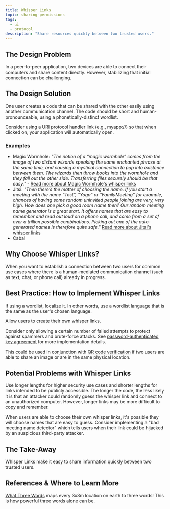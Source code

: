 ```yaml
---
title: Whisper Links
topic: sharing-permissions
tags:
  - ui
  - protocol
description: "Share resources quickly between two trusted users."
---
```


## The Design Problem

In a peer-to-peer application, two devices are able to connect their computers
and share content directly. However, stabilizing that initial connection can be
challenging.

## The Design Solution

One user creates a code that can be shared with the other easily using another
communication channel. The code should be short and human-pronounceable, using
a phonetically-distinct wordlist.

Consider using a URI protocol handler link (e.g., myapp://<whisper-link-here>) so that
when clicked on, your application will automatically open.

### Examples

- Magic Wormhole: _"The notion of a “magic wormhole” comes from the image of two distant wizards
  speaking the same enchanted phrase at the same time, and causing a mystical
  connection to pop into existence between them. The wizards then throw books
  into the wormhole and they fall out the other side. Transferring files securely
  should be that easy."_ - [Read more about Magic Wormhole's whisper
  links](https://magic-wormhole.readthedocs.io/en/latest/welcome.html#motivation)
- Jitsi: _"Then there’s the matter of choosing the name. If you start a meeting with the name “Test”, “Yoga” or “FamilyMeeting” for example, chances of having some random uninvited people joining are very, very high. How does one pick a good room name then? Our random meeting name generator is a great start. It offers names that are easy to remember and read out loud on a phone call, and come from a set of over a trillion possible combinations. Picking out one of the auto-generated names is therefore quite safe."_ [Read more about Jitsi's whisper links](https://jitsi.org/security/)
- Cabal

## Why Choose Whisper Links?

When you want to establish a connection between two users for common use cases
where there is a human-mediated communication channel (such as text, chat, or
phone call) already in progress.

## Best Practice: How to Implement Whisper Links

If using a wordlist, localize it. In other words, use a wordlist language that
is the same as the user's chosen language.

Allow users to create their own whisper links.

Consider only allowing a certain number of failed attempts to protect against spammers and brute-force attacks. See [password-authenticated key agreement](https://en.wikipedia.org/wiki/Password-authenticated_key_agreement) for more implementation details.

This could be used in conjunction with [QR code verification](qr-code-verification) if two users are able to share an image or
are in the same physical location.

## Potential Problems with Whisper Links

Use longer lengths for higher security use cases and shorter lengths for
links intended to be publicly accessible. The longer the code, the less likely
it is that an attacker could randomly guess the whisper link and connect to
an unauthorized computer. However, longer links may be more difficult to copy
and remember.

When users are able to choose their own whisper links, it's possible they will
choose names that are easy to guess. Consider implementing a "bad meeting name
detector" which tells users when their link could be hijacked by an suspicious
third-party attacker.

## The Take-Away

Whisper Links make it easy to share information quickly between two trusted users.

## References & Where to Learn More

[What Three Words](https://what3words.com/about-us-old/) maps every 3x3m location on earth to three words! This is how powerful three words alone can be.
